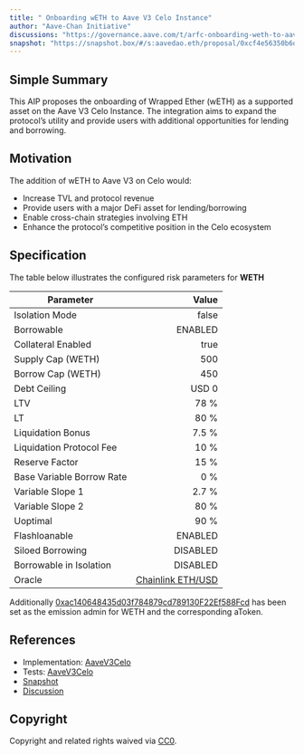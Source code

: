 ```yaml
---
title: " Onboarding wETH to Aave V3 Celo Instance"
author: "Aave-Chan Initiative"
discussions: "https://governance.aave.com/t/arfc-onboarding-weth-to-aave-v3-celo-instance/21750"
snapshot: "https://snapshot.box/#/s:aavedao.eth/proposal/0xcf4e56350b6dc4615f4206a02d41c8f5958bc9a71594bed975e2657c9bc0b9b8"
---
```


## Simple Summary

This AIP proposes the onboarding of Wrapped Ether (wETH) as a supported asset on the Aave V3 Celo Instance. The integration aims to expand the protocol’s utility and provide users with additional opportunities for lending and borrowing.

## Motivation

The addition of wETH to Aave V3 on Celo would:

- Increase TVL and protocol revenue
- Provide users with a major DeFi asset for lending/borrowing
- Enable cross-chain strategies involving ETH
- Enhance the protocol’s competitive position in the Celo ecosystem

## Specification

The table below illustrates the configured risk parameters for **WETH**

| Parameter                 |                                                                                      Value |
| ------------------------- | -----------------------------------------------------------------------------------------: |
| Isolation Mode            |                                                                                      false |
| Borrowable                |                                                                                    ENABLED |
| Collateral Enabled        |                                                                                       true |
| Supply Cap (WETH)         |                                                                                        500 |
| Borrow Cap (WETH)         |                                                                                        450 |
| Debt Ceiling              |                                                                                      USD 0 |
| LTV                       |                                                                                       78 % |
| LT                        |                                                                                       80 % |
| Liquidation Bonus         |                                                                                      7.5 % |
| Liquidation Protocol Fee  |                                                                                       10 % |
| Reserve Factor            |                                                                                       15 % |
| Base Variable Borrow Rate |                                                                                        0 % |
| Variable Slope 1          |                                                                                      2.7 % |
| Variable Slope 2          |                                                                                       80 % |
| Uoptimal                  |                                                                                       90 % |
| Flashloanable             |                                                                                    ENABLED |
| Siloed Borrowing          |                                                                                   DISABLED |
| Borrowable in Isolation   |                                                                                   DISABLED |
| Oracle                    | [Chainlink ETH/USD](https://celocan.io/address/0x1FcD30A73D67639c1cD89ff5746E7585731c083B) |

Additionally [0xac140648435d03f784879cd789130F22Ef588Fcd](https://celoscan.io/address/0xac140648435d03f784879cd789130F22Ef588Fcd) has been set as the emission admin for WETH and the corresponding aToken.

## References

- Implementation: [AaveV3Celo](https://github.com/bgd-labs/aave-proposals-v3/blob/main/src/20250515_AaveV3Celo_OnboardingWETHToAaveV3CeloInstance/AaveV3Celo_OnboardingWETHToAaveV3CeloInstance_20250515.sol)
- Tests: [AaveV3Celo](https://github.com/bgd-labs/aave-proposals-v3/blob/main/src/20250515_AaveV3Celo_OnboardingWETHToAaveV3CeloInstance/AaveV3Celo_OnboardingWETHToAaveV3CeloInstance_20250515.t.sol)
- [Snapshot](https://snapshot.box/#/s:aavedao.eth/proposal/0xcf4e56350b6dc4615f4206a02d41c8f5958bc9a71594bed975e2657c9bc0b9b8)
- [Discussion](https://governance.aave.com/t/arfc-onboarding-weth-to-aave-v3-celo-instance/21750)

## Copyright

Copyright and related rights waived via [CC0](https://creativecommons.org/publicdomain/zero/1.0/).
